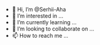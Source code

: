 - 👋 Hi, I’m @Serhii-Aha
- 👀 I’m interested in ...
- 🌱 I’m currently learning ...
- 💞️ I’m looking to collaborate on ...
- 📫 How to reach me ...

<!---
Serhii-Aha/Serhii-Aha is a ✨ special ✨ repository because its `README.md` (this file) appears on your GitHub profile.
You can click the Preview link to take a look at your changes.
--->
